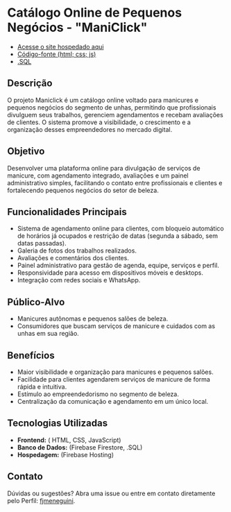 # Catálogo Online de Pequenos Negócios - "ManiClick"

- [Acesse o site hospedado aqui](https://copn---maniclick.web.app/)
- [Código-fonte (html; css; js)](https://github.com/fjmeneguini/Catalogo-Online-de-Pequenos-Negocios-Maniclick/tree/main/dist)
- [.SQL](https://github.com/fjmeneguini/Catalogo-Online-de-Pequenos-Negocios-Maniclick/tree/main/bd2)


## Descrição

O projeto Maniclick é um catálogo online voltado para manicures e pequenos negócios do segmento de unhas, permitindo que profissionais divulguem seus trabalhos, gerenciem agendamentos e recebam avaliações de clientes. O sistema promove a visibilidade, o crescimento e a organização desses empreendedores no mercado digital.

## Objetivo

Desenvolver uma plataforma online para divulgação de serviços de manicure, com agendamento integrado, avaliações e um painel administrativo simples, facilitando o contato entre profissionais e clientes e fortalecendo pequenos negócios do setor de beleza.

## Funcionalidades Principais

- Sistema de agendamento online para clientes, com bloqueio automático de horários já ocupados e restrição de datas (segunda a sábado, sem datas passadas).
- Galeria de fotos dos trabalhos realizados.
- Avaliações e comentários dos clientes.
- Painel administrativo para gestão de agenda, equipe, serviços e perfil.
- Responsividade para acesso em dispositivos móveis e desktops.
- Integração com redes sociais e WhatsApp.

## Público-Alvo

- Manicures autônomas e pequenos salões de beleza.
- Consumidores que buscam serviços de manicure e cuidados com as unhas em sua região.

## Benefícios

- Maior visibilidade e organização para manicures e pequenos salões.
- Facilidade para clientes agendarem serviços de manicure de forma rápida e intuitiva.
- Estímulo ao empreendedorismo no segmento de beleza.
- Centralização da comunicação e agendamento em um único local.

## Tecnologias Utilizadas

- **Frontend:** ( HTML, CSS, JavaScript)
- **Banco de Dados:** (Firebase Firestore, .SQL)
- **Hospedagem:** (Firebase Hosting)

## Contato

Dúvidas ou sugestões? Abra uma issue ou entre em contato diretamente pelo Perfil: [fjmeneguini](https://github.com/fjmeneguini).
